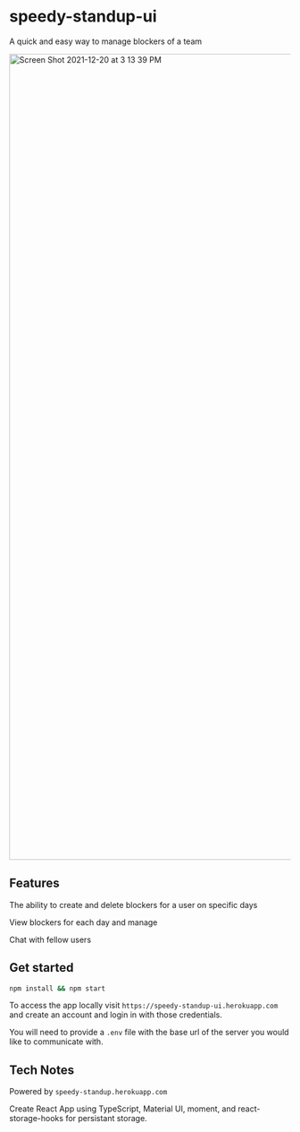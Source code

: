 # speedy-standup-ui
A quick and easy way to manage blockers of a team

<img width="1440" alt="Screen Shot 2021-12-20 at 3 13 39 PM" src="https://user-images.githubusercontent.com/22187853/146842228-6147ab53-2d13-4cba-95b7-a95ef20e05c2.png">

## Features

The ability to create and delete blockers for a user on specific days

View blockers for each day and manage

Chat with fellow users


## Get started

```bash
npm install && npm start
```

To access the app locally visit ```https://speedy-standup-ui.herokuapp.com``` and create an account and login in with those credentials.

You will need to provide a `.env` file with the base url of the server you would like to communicate with.

## Tech Notes

Powered by ```speedy-standup.herokuapp.com```

Create React App using TypeScript, Material UI, moment, and react-storage-hooks for persistant storage.



